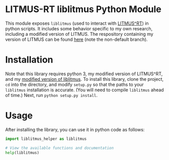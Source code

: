 LITMUS-RT liblitmus Python Module
=================================

This module exposes `liblitmus` (used to interact with
[LITMUS^RT](litmus-rt.org)) in python scripts. It includes some behavior
specific to my own research, including a modified version of LITMUS. The
respository containing my version of LITMUS can be found
[here](https://github.com/yalue/litmus-rt/tree/add_kfmlp) (note the non-default
branch).

Installation
============

Note that this library requires python 3, my modified version of LITMUS^RT, and
my [modified version of liblitmus](github.com/yalue/liblitmus). To install this
library, clone the project, `cd` into the directory, and modify `setup.py` so
that the paths to your `liblitmus` installation is accurate. (You will need to
compile `liblitmus` ahead of time.) Next, run `python setup.py install`.

Usage
=====

After installing the library, you can use it in python code as follows:

```python
import liblitmus_helper as liblitmus

# View the available functions and documentation
help(liblitmus)
```

